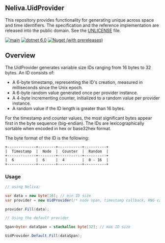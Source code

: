 ## Neliva.UidProvider

This repository provides functionality for generating unique across space and time identifiers. The specification and the reference implementation are released into the public domain. See the [UNLICENSE](UNLICENSE.md) file.

[![main](https://github.com/neliva/Neliva.UidProvider/actions/workflows/main.yml/badge.svg)](https://github.com/neliva/Neliva.UidProvider/actions/workflows/main.yml)
[![dotnet 6.0](https://img.shields.io/badge/dotnet-6.0-green)](https://dotnet.microsoft.com/en-us/download/dotnet/6.0)
[![Nuget (with prereleases)](https://img.shields.io/nuget/vpre/Neliva.UidProvider)](https://www.nuget.org/packages/Neliva.UidProvider)

## Overview

The UidProvider generates variable size IDs ranging from 16 bytes to 32 bytes. An ID consists of:

* A 6-byte timestamp, representing the ID's creation, measured in milliseconds since the Unix epoch.
* A 6-byte random value generated once per provider instance.
* A 4-byte incrementing counter, initialized to a random value per provider instance.
* A random value if the ID length is greater than 16 bytes.

For the timestamp and counter values, the most significant bytes appear first in the byte sequence (big-endian). The IDs are lexicographically sortable when encoded in hex or base32hex format.

The byte format of the ID is the following:
```
+-------------+--------+-----------+----------+
|  Timestamp  |  Node  |  Counter  |  Random  |
+-------------+--------+-----------+----------+
|  6          |  6     |  4        |  0 - 16  |
+-------------+--------+-----------+----------+ 
```

### Usage
```C#
// using Neliva;

var data = new byte[16]; // min ID size
var provider = new UidProvider(/* node span, timestamp callback, RNG callback */);

provider.Fill(data);

// Using the default provider

Span<byte> dataSpan = stackalloc byte[32]; // max ID size

UidProvider.Default.Fill(dataSpan);
```
